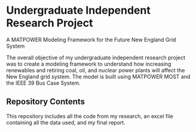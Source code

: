 # Undergraduate Independent Research Project
A MATPOWER Modeling Framework for the Future New England Grid System

The overall objective of my undergraduate independent research project was to create a modeling framework to understand how increasing renewables and retiring coal, oil, and nuclear power plants will affect the New England grid system.  The model is built using MATPOWER MOST and the IEEE 39 Bus Case System.

## Repository Contents
This repository includes all the code from my research, an excel file containing all the data used, and my final report. 


